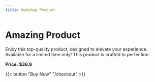 ```yaml
---
title: Webshop Product
---
```


# Amazing Product

Enjoy this top-quality product, designed to elevate your experience. Available for a limited time only!
This product is crafted to perfection.

**Price: $36.9**

{{< button "Buy Now" "/checkout" >}}

